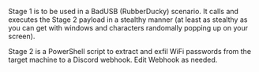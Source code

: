 Stage 1 is to be used in a BadUSB (RubberDucky) scenario. It calls and executes the Stage 2 payload in a stealthy manner (at least as stealthy as you can get with windows and characters randomally popping up on your screen).

Stage 2 is a PowerShell script to extract and exfil WiFi passwords from the target machine to a Discord webhook. Edit Webhook as needed.
